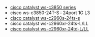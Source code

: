* [cisco catalyst ws-c3850 series](https://www.cisco.com/c/ja_jp/products/collateral/switches/catalyst-3850-series-switches/data_sheet_c78-720918.html)
* cisco ws-c3850-24T-S : 24port 1G L3
* [cisco catalyst ws-c2960s-24ts-s](https://www.cisco.com/c/ja_jp/products/collateral/switches/catalyst-2960-series-switches/product_data_sheet0900aecd806b0bd8.html)
* cisco catalyst ws-c2960xr-24ts-L/LL
* [cisco catalyst ws-c2960xr-24td-L/LL](https://www.cisco.com/c/ja_jp/products/collateral/switches/catalyst-2960-x-series-switches/data_sheet_c78-728232.html)
